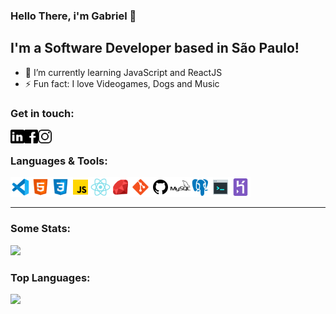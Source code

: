 ### Hello There, i'm Gabriel 👋

## I'm a Software Developer based in São Paulo!

- 🌱 I’m currently learning JavaScript and ReactJS
- ⚡ Fun fact: I love Videogames, Dogs and Music

<!-- ### Deezer Playing 🎧

[<img src="https://now-playing-codestackr.vercel.app/api/spotify-playing" alt="codeSTACKr Spotify Playing" width="350" />](https://open.spotify.com/user/swyqyimdc12jajde4vpwd2x1b) -->

### Get in touch:

[<img align="left" alt="Linkedin Icon" width="22px" src="https://github.com/gabrielloppes/gabrielloppes/blob/master/assets/icons/icons8-linkedin-48.png" />][linkedin]
[<img align="left" alt="Facebook Icon" width="22px" src="https://github.com/gabrielloppes/gabrielloppes/blob/master/assets/icons/icons8-facebook-24.png" />][facebook]
[<img align="left" alt="Instagram Icon" width="22px" src="https://github.com/gabrielloppes/gabrielloppes/blob/master/assets/icons/icons8-instagram-26.png" />][instagram]

<br />

### Languages & Tools:

[<img align="left" alt="VSCode Icon" width="32px" src="https://github.com/gabrielloppes/gabrielloppes/blob/master/assets/languages-icons/icons8-visual-studio-code-2019-48.png" />][github]

[<img align="left" alt="HTML5 Icon" width="32px" src="https://github.com/gabrielloppes/gabrielloppes/blob/master/assets/languages-icons/icons8-html-5-48.png" />][github]

[<img align="left" alt="CSS3 Icon" width="32px" src="https://github.com/gabrielloppes/gabrielloppes/blob/master/assets/languages-icons/icons8-css3-48.png" />][github]

[<img align="left" alt="Javascript Icon" width="32px" src="https://github.com/gabrielloppes/gabrielloppes/blob/master/assets/languages-icons/icons8-javascript-48.png" />][github]

[<img align="left" alt="React Icon" width="32px" src="https://github.com/gabrielloppes/gabrielloppes/blob/master/assets/languages-icons/icons8-react-native-48.png" />][github]

[<img align="left" alt="Ruby Icon" width="32px" src="https://github.com/gabrielloppes/gabrielloppes/blob/master/assets/languages-icons/icons8-ruby-programming-language-48.png" />][github]

[<img align="left" alt="Git Icon" width="32px" src="https://github.com/gabrielloppes/gabrielloppes/blob/master/assets/languages-icons/icons8-git-48.png" />][github]

[<img align="left" alt="Github Icon" width="32px" src="https://github.com/gabrielloppes/gabrielloppes/blob/master/assets/languages-icons/icons8-github-32.png" />][github]

[<img align="left" alt="Mysql Icon" width="32px" src="https://github.com/gabrielloppes/gabrielloppes/blob/master/assets/languages-icons/icons8-mysql-logo-48.png" />][github]

[<img align="left" alt="PostgreSQL Icon" width="32px" src="https://github.com/gabrielloppes/gabrielloppes/blob/master/assets/languages-icons/icons8-postgresql-48.png" />][github]

[<img align="left" alt="Terminal Icon" width="32px" src="https://github.com/gabrielloppes/gabrielloppes/blob/master/assets/languages-icons/icons8-console-48.png" />][github]

[<img align="left" alt="Heroku Icon" width="32px" src="https://github.com/gabrielloppes/gabrielloppes/blob/master/assets/languages-icons/icons8-heroku-48.png" />][github]

<br />
<br />

---

### Some Stats:

<img src="https://github-readme-stats.vercel.app/api?username=gabrielloppes&show_icons=true&hide_border=true&count_private=true&include_all_commits=true&theme=vue-dark">

### Top Languages:

<img src="https://github-readme-stats.vercel.app/api/top-langs/?username=gabrielloppes&layout=compact&hide=HTML">

[linkedin]: https://linkedin.com/in/gabriellopees
[facebook]: https://www.facebook.com/gabrielloppees/
[instagram]: https://www.instagram.com/eugabrielloppes/
[github]: https://www.github.com/gabriellopees
